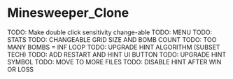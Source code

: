 # Minesweeper_Clone


TODO: Make double click sensitivity change-able
TODO: MENU
TODO: STATS
TODO: CHANGEABLE GRID SIZE AND BOMB COUNT
TODO: TOO MANY BOMBS = INF LOOP
TODO: UPGRADE HINT ALGORITHM (SUBSET TECH)
TODO: ADD RESTART AND HINT UI BUTTON
TODO: UPGRADE HINT SYMBOL
TODO: MOVE TO MORE FILES
TODO: DISABLE HINT AFTER WIN OR LOSS
